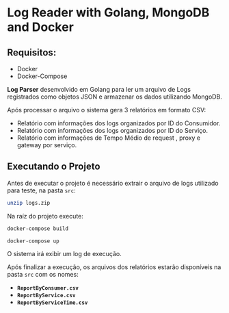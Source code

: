 # Log Reader with Golang, MongoDB and Docker

## Requisitos:

- Docker
- Docker-Compose

**Log Parser** desenvolvido em Golang para ler um arquivo de Logs registrados como objetos JSON e armazenar os dados utilizando MongoDB.

Após processar o arquivo o sistema gera 3 relatórios em formato CSV:
- Relatório com informações dos logs organizados por ID do Consumidor.
- Relatório com informações dos logs organizados por ID do Serviço.
- Relatório com informações de Tempo Médio de request , proxy e gateway por serviço.

## Executando o Projeto

Antes de executar o projeto é necessário extrair o arquivo de logs utilizado para teste, na pasta ``src``:

```bash
unzip logs.zip
```

Na raíz do projeto execute:
```bash
docker-compose build

docker-compose up
```
O sistema irá exibir um log de execução.

Após finalizar a execução, os arquivos dos relatórios estarão disponíveis na pasta ``src`` com os nomes:
- **``ReportByConsumer.csv``**
- **``ReportByService.csv``**
- **``ReportByServiceTime.csv``**